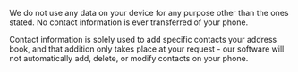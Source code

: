 We do not use any data on your device for any purpose other than the ones stated.   No contact information is ever transferred of your phone.   

Contact information is solely used to add specific contacts your address book, and that addition only takes place at your request - our software will not automatically add, delete, or modify contacts on your phone.

